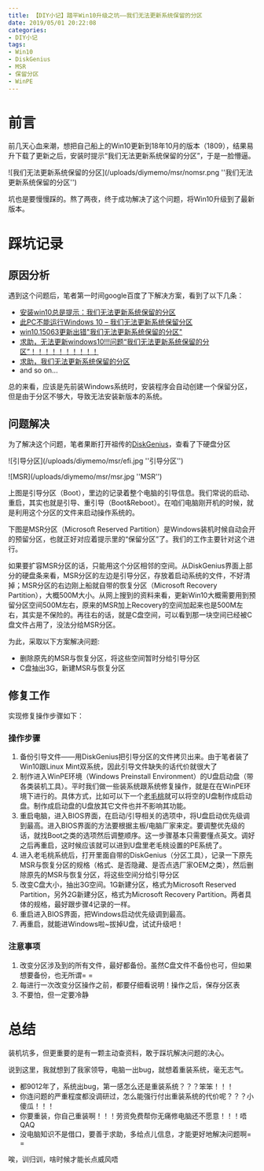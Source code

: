 ```yaml
---
title: 【DIY小记】踏平Win10升级之坑——我们无法更新系统保留的分区
date: 2019/05/01 20:22:08
categories:
- DIY小记
tags:
- Win10
- DiskGenius
- MSR
- 保留分区
- WinPE
---
```


# 前言

前几天心血来潮，想把自己船上的Win10更新到18年10月的版本（1809），结果易升下载了更新之后，安装时提示“我们无法更新系统保留的分区”，于是一脸懵逼。

![我们无法更新系统保留的分区](/uploads/diymemo/msr/nomsr.png ''我们无法更新系统保留的分区'')

坑也是要慢慢踩的。熬了两夜，终于成功解决了这个问题，将Win10升级到了最新版本。

<!-- more -->

# 踩坑记录

## 原因分析

遇到这个问题后，笔者第一时间google百度了下解决方案，看到了以下几条：

- [安装win10总是提示：我们无法更新系统保留的分区](https://answers.microsoft.com/zh-hans/windows/forum/windows8_1-update/%E5%AE%89%E8%A3%85win10%E6%80%BB%E6%98%AF%E6%8F%90/2f7bbdb4-33bd-4a7c-bd85-5771a5af16ce)
- [此PC不能运行Windows 10 – 我们无法更新系统保留分区](http://mos86.com/41152.html)
- [win10.15063更新出错"我们无法更新系统保留的分区"](http://bbs.pcbeta.com/forum.php?mod=viewthread&tid=1735923)
- [求助，无法更新windows10!!!问题“我们无法更新系统保留的分区”！！！！！！！！！！](http://bbs.pcbeta.com/forum.php?mod=viewthread&tid=1620970)
- [求助，我们无法更新系统保留的分区](http://tieba.baidu.com/p/4400155997)
- and so on...

总的来看，应该是先前装Windows系统时，安装程序会自动创建一个保留分区，但是由于分区不够大，导致无法安装新版本的系统。

## 问题解决

为了解决这个问题，笔者果断打开祖传的[DiskGenius](http://www.diskgenius.cn/)，查看了下硬盘分区

![引导分区](/uploads/diymemo/msr/efi.jpg ''引导分区'')

![MSR](/uploads/diymemo/msr/msr.jpg ''MSR'')

上图是引导分区（Boot），里边的记录着整个电脑的引导信息。我们常说的启动、重启，其实也就是引导、重引导（Boot&Reboot）。在咱们电脑刚开机的时候，就是利用这个分区的文件来启动操作系统的。

下图是MSR分区（Microsoft Reserved Partition）是Windows装机时候自动会开的预留分区，也就正好对应着提示里的“保留分区”了。我们的工作主要针对这个进行。

如果要扩容MSR分区的话，只能用这个分区相邻的空间。从DiskGenius界面上部分的硬盘条来看，MSR分区的左边是引导分区，存放着启动系统的文件，不好清掉；MSR分区的右边刚上船就自带的恢复分区（Microsoft Recovery Partition），大概500M大小。从网上搜到的资料来看，更新Win10大概需要用到预留分区空间500M左右，原来的MSR加上Recovery的空间加起来也是500M左右，其实是不保险的。再往右的话，就是C盘空间，可以看到那一块空间已经被C盘文件占用了，没法分给MSR分区。

为此，采取以下方案解决问题:

- 删除原先的MSR与恢复分区，将这些空间暂时分给引导分区
- C盘抽出3G，新建MSR与恢复分区

## 修复工作

实现修复操作步骤如下：

### 操作步骤

1. 备份引导文件——用DiskGenius把引导分区的文件拷贝出来。由于笔者装了Win10跟Linux Mint双系统，因此引导文件缺失的话代价就很大了
2. 制作进入WinPE环境（Windows Preinstall Environment）的U盘启动盘（带各类装机工具）。平时我们做一些装系统跟系统修复操作，就是在在WinPE环境下进行的。具体方式，比如可以下一个[老毛桃](https://www.laomaotao.net/down/)就可以将空的U盘制作成启动盘。制作成启动盘的U盘放其它文件也并不影响其功能。
3. 重启电脑，进入BIOS界面，在启动/引导相关的选项中，将U盘启动优先级调到最高。进入BIOS界面的方法要根据主板/电脑厂家来定。要调整优先级的话，就找Boot之类的选项然后调整顺序。这一步骤基本只需要懂点英文。调好之后再重启，这时候应该就可以进到U盘里老毛桃设置的PE系统了。
4. 进入老毛桃系统后，打开里面自带的DiskGenius（分区工具），记录一下原先MSR与恢复分区的规格（格式、是否隐藏、是否点选厂家OEM之类），然后删除原先的MSR与恢复分区，将这些空间分给引导分区
5. 改变C盘大小，抽出3G空间。1G新建分区，格式为Microsoft Reserved Partition，另外2G新建分区，格式为Microsoft Recovery Partition。两者具体的规格，最好跟步骤4记录的一样。
6. 重启进入BIOS界面，把Windows启动优先级调到最高。
7. 再重启，就能进Windows啦~拔掉U盘，试试升级吧！

### 注意事项

1. 改变分区涉及到的所有文件，最好都备份。虽然C盘文件不备份也可，但如果想要备份，也无所谓= =
2. 每进行一次改变分区操作之前，都要仔细看说明！操作之后，保存分区表
3. 不要怕，但一定要冷静

# 总结

装机坑多，但更重要的是有一颗主动查资料，敢于踩坑解决问题的决心。

说到这里，我就想到了我家领导，电脑一出bug，就想着重装系统，毫无志气。

- 都9012年了，系统出bug，第一感怎么还是重装系统？？？笨笨！！！
- 你连问题的严重程度都没调研过，怎么能强行付出重装系统的代价呢？？？小傻瓜！！！
- 你要重装，你自己重装啊！！！劳资免费帮你无痛修电脑还不愿意！！！唔QAQ
- 没电脑知识不是借口，要善于求助，多给点儿信息，才能更好地解决问题啊= =

唉，训归训，啥时候才能长点威风唔